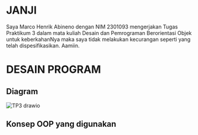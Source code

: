 # JANJI

Saya Marco Henrik Abineno dengan NIM 2301093 mengerjakan Tugas Praktikum 3 dalam mata kuliah Desain dan Pemrograman Berorientasi Objek untuk keberkahanNya maka saya tidak melakukan kecurangan seperti yang telah dispesifikasikan. Aamiin.

# DESAIN PROGRAM

## Diagram

![TP3 drawio](https://github.com/user-attachments/assets/14ef6c9c-29f8-4a36-aacf-4cc2560fdbf0)

## Konsep OOP yang digunakan
